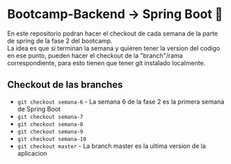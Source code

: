 # Bootcamp-Backend -> Spring Boot 🍃

En este repositorio podran hacer el checkout de cada semana de la parte de spring de la fase 2 del bootcamp.<br/>
La idea es que si terminan la semana y quieren tener la version del codigo en ese punto, pueden hacer el checkout de la "branch"/rama correspondiente, para esto tienen que tener git instalado localmente.

## Checkout de las branches

- `git checkout semana-6` - La semana 6 de la fase 2 es la primera semana de Spring Boot
- `git checkout semana-7`
- `git checkout semana-8`
- `git checkout semana-9`
- `git checkout semana-10`
- `git checkout master` - La branch master es la ultima version de la aplicacion
  
